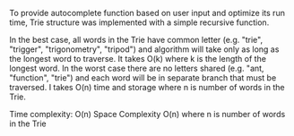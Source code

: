 To provide autocomplete function based on user input and optimize its run time,
Trie structure was implemented with a simple recursive function. 

In the best case, all words in the Trie have common letter (e.g. "trie", "trigger", "trigonometry", "tripod") and algorithm will take only as long as the longest word to traverse. It takes O(k) where k is the length of the longest word.
In the worst case there are no letters shared (e.g. "ant, "function", "trie") and each word will be in separate branch that must be traversed. I takes O(n) time and storage where n is number of words in the Trie.

Time complexity: O(n) 
Space Complexity O(n)
where n is number of words in the Trie